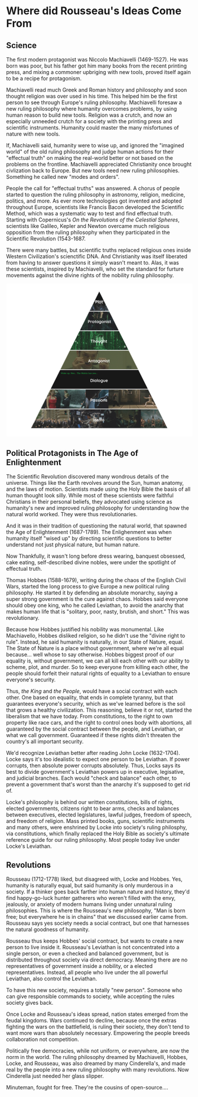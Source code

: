
# Where did Rousseau's Ideas Come From

## Science

The first modern protagonist was Niccolo Machiavelli (1469-1527). He was born was poor, but his father got him many books from the recent printing press, and mixing a commoner upbriging with new tools, proved itself again to be a recipe for protagonism.

Machiavelli read much Greek and Roman history and philosophy and soon thought religion was over used in his time. This helped him be the first person to see through Europe's ruling philosophy. Machiavelli foresaw a new ruling philosophy where humanity overcomes problems, by using human reason to build new tools. Religion was a crutch, and now an especially unneeded crutch for a society with the printing press and scientific instruments. Humanity could master the many misfortunes of nature with new tools.

If, Machiavelli said, humanity were to wise up, and ignored the "imagined world" of the old ruling philosophy and judge human actions for their "effectual truth" on making the real-world better or not based on the problems on the frontline. Machiavelli appreciated Christianity once brought civlization back to Europe. But new tools need new ruling philosophies. Something he called new "modes and orders".

People the call for "effectual truths" was answered. A chorus of people started to question the ruling philosophy in astronomy, religion, medicine, politics, and more. As ever more technologies got invented and adopted throughout Europe, scientists like Francis Bacon developed the Scientific Method, which was a systematic way to test and find effectual truth. Starting with Copernicus's _On the Revolutions of the Celestial Spheres_, scientists like Galileo, Kepler and Newton overcame much religious opposition from the ruling philosophy when they participated in the Scientific Revolution (1543-1687.

There were many battles, but scientific truths replaced religious ones inside Western Civilization's scienctific DNA. And Christianity was itself liberated from having to answer questions it simply wasn't meant to. Alas, it was these scientists, inspired by Machiavelli, who set the standard for furture movements against the divine rights of the nobility ruling philosophy.

![Effectual Truth Diagram](img\thewriter\triangle-the-matrix.png)

## Political Protagonists in The Age of Enlightenment

The Scientific Revolution discovered many wondrous details of the universe. Things like the Earth revolves around the Sun, human anatomy, and the laws of motion. Scientists made using the Holy Bible the basis of all human thought look silly. While most of these scientists were faithful Christians in their personal beliefs, they advocated using science as humanity's new and improved ruling philosophy for understanding how the natural world worked. They were thus revolutionaries.

And it was in their tradition of questioning the natural world, that spawned the Age of Enlightenment (1687-1789). The Enlighenment was when humanity itself "wised up" by directing scientific questions to better understand not just physical nature, but human nature.

Now Thankfully, it wasn't long before dress wearing, banquest obsessed, cake eating, self-described divine nobles, were under the spotlight of effectual truth.

Thomas Hobbes (1588-1679), writing during the chaos of the English Civil Wars, started the long process to give Europe a new political ruling philosophy. He started it by defending an absolute monarchy, saying a super strong government is the cure against chaos. Hobbes said everyone should obey one king, who he called Leviathan, to avoid the anarchy that makes human life that is "solitary, poor, nasty, brutish, and short." This was revolutionary.

Because how Hobbes justified his nobility was monumental. Like Machiavello, Hobbes disliked religion, so he didn't use the "divine right to rule". Instead, he said humanity is naturally, in our State of Nature, equal. The State of Nature is a place without government, where we're all equal because... well whose to say otherwise. Hobbes biggest proof of our equality is, without government, we can all kill each other with our ability to scheme, plot, and murder. So to keep everyone from killing each other, the people should forfeit their natural rights of equality to a Leviathan to ensure everyone's security.

Thus, _the King_ and _the People_, would have a social contract with each other. One based on equality, that ends in complete tyranny, but that guarantees everyone's security, which as we've learned before is the soil that grows a healthy civilization. This reasoning, believe it or not, started the liberalism that we have today. From constitutions, to the right to own property like race cars, and the right to control ones body with abortions, all guaranteed by the social contract between the people, and Leviathan, or what we call government. Guaranteed if these rights didn't threaten the country's all important security.

We'd recognize Leviathan better after reading John Locke (1632-1704). Locke says it's too idealistic to expect one person to be Leviathan. If power corrupts, then absolute power corrupts absolutely. Thus, Locks says its best to divide government's Leviathan powers up in executive, legisative, and judicial branches. Each would "check and balance" each other, to prevent a government that's worst than the anarchy it's supposed to get rid of.

Locke's philosophy is behind our written constitutions, bills of rights, elected governments, citizens right to bear arms, checks and balances between executives, elected legislatures, lawful judges, freedom of speech, and freedom of religion. Mass printed books, guns, scientific instruments and many others, were enshrined by Locke into society's ruling philosphy, via constitutions, which finally replaced the Holy Bible as society's ultimate reference guide for our ruling philosophy. Most people today live under Locke's Leviathan.

## Revolutions

Rousseau (1712-1778) liked, but disagreed with, Locke and Hobbes. Yes, humanity is naturally equal, but said humanity is only murderous in a society. If a thinker goes back farther into human nature and history, they'd find happy-go-luck hunter gatherers who weren't filled with the envy, jealously, or anxiety of modern humans living under unnatural ruling philosophies. This is where the Rousseau's new philosophy, "Man is born free; but everywhere he is in chains" that we discussed earlier came from. Rousseau says yes society needs a social contract, but one that harnesses the natural goodness of humanity.

Rousseau thus keeps Hobbes' social contract, but wants to create a new person to live inside it. Rousseau's Leviathan is not concentrated into a single person, or even a checked and balanced government, but is distributed throughout society via direct democracy. Meaning there are no representatives of government inside a nobility, or a elected representatives. Instead, all people who live under the all powerful Leviathan, also control the Leviathan.

To have this new society, requires a totally "new person". Someone who can give responsible commands to society, while accepting the rules society gives back.

Once Locke and Rousseau's ideas spread, nation states emerged from the feudal kingdoms. Wars continued to decline, because once the extras fighting the wars on the battlefield, is ruling their society, they don't tend to want more wars than absolutely necessary. Empowering the people breeds collaboration not competition.

Politically free democracies, while not uniform, or everywhere, are now the norm in the world. The ruling philosophy dreamed by Machiavelli, Hobbes, Locke, and Rousseau, was also dreamed by many Cinderella's, and made real by the people into a new ruling philosophy with many revolutions. Now Cinderella just needed her glass slipper.

Minuteman, fought for free. They're the cousins of open-source....